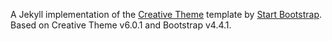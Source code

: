 A Jekyll implementation of the [Creative Theme](https://startbootstrap.com/themes/creative/) template by [Start Bootstrap](https://startbootstrap.com).
Based on Creative Theme v6.0.1 and Bootstrap v4.4.1.
